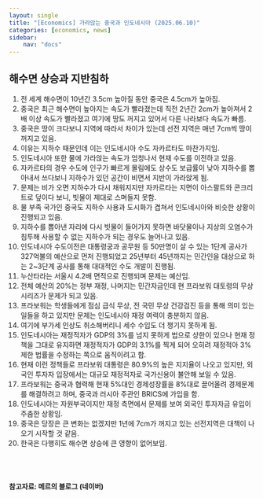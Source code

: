 ```yaml
---
layout: single
title: "[Economics] 가라앉는 중국과 인도네시아 (2025.06.10)"
categories: [economics, news]
sidebar:
    nav: "docs"
---
```


## 해수면 상승과 지반침하
1. 전 세계 해수면이 10년간 3.5cm 높아질 동안 중국은 4.5cm가 높아짐.
1. 중국은 최근 해수면이 높아지는 속도가 빨라졌는데 직전 2년간 2cm가 높아져서 2배 이상 속도가 빨라졌고 여기에 땅도 꺼지고 있어서 다른 나라보다 속도가 빠름.
1. 중국은 땅이 크다보니 지역에 따라서 차이가 있는데 선전 지역은 매년 7cm씩 땅이 꺼지고 있음.
1. 이유는 지하수 때문인데 이는 인도네시아 수도 자카르타도 마찬가지임.
1. 인도네시아 또한 물에 가라앉는 속도가 엄청나서 현재 수도를 이전하고 있음.
1. 자카르타의 경우 수도에 인구가 빠르게 몰림에도 상수도 보급률이 낮아 지하수를 뽑아내서 쓰다보니 지하수가 있던 공간이 비면서 지반이 가라앉게 됨.
1. 문제는 비가 오면 지하수가 다시 채워지지만 자카르타는 지면이 아스팔트와 콘크리트로 덮이다 보니, 빗물이 제대로 스며들지 못함.
1. 물 부족 국가인 중국도 지하수 사용과 도시화가 겹쳐서 인도네시아와 비슷한 상황이 진행되고 있음.
1. 지하수를 뽑아낸 자리에 다시 빗물이 들어가지 못하면 바닷물이나 지상의 오염수가 침투해 사용할 수 없는 지하수가 되는 경우도 늘어나고 있음.
1. 인도네시아 수도이전은 대통령궁과 공무원 등 50만명이 살 수 있는 1단계 공사가 327억불의 예산으로 먼저 진행되었고 25년부터 45년까지는 민간인을 대상으로 하는 2~3단계 공사를 통해 대대적인 수도 개발이 진행됨.
1. 누산타라는 서울시 4.2배 면적으로 진행되며 문제는 예산임.
1. 전체 예산의 20%는 정부 재정, 나머지는 민간자금인데 현 프라보워 대토령의 무상 시리즈가 문제가 되고 있음.
1. 프라보워는 학생들에게 점심 급식 무상, 전 국민 무상 건강검진 등을 통해 의미 있는 일들을 하고 있지만 문제는 인도네시아 재정 여력이 충분하지 않음.
1. 여기에 부가세 인상도 취소해버리니 세수 수입도 더 챙기지 못하게 됨.
1. 인도네시아는 재정적자가 GDP의 3%를 넘지 못하게 법으로 상한이 있으나 현재 정책을 그대로 유지하면 재정적자가 GDP의 3.1%를 찍게 되어 오히려 재정적아 3% 제한 법률을 수정하는 쪽으로 움직이려고 함.
1. 현재 이런 정책들로 프라보워 대통령은 80.9%의 높은 지지율이 나오고 있지만, 외국인 투자자 입장에서는 대규모 재정적자로 국가신용이 불안해 보일 수 있음.
1. 프라보워는 중국과 협력해 현재 5%대인 경제성장률을 8%대로 끌어올려 경제문제를 해결하려고 하며, 중국과 러시아 주관인 BRICS에 가입을 함.
1. 인도네시아는 자원부국이지만 재정 측면에서 문제를 보여 외국인 투자자금 유입이 주춤한 상황임.
1. 중국은 당장은 큰 변화는 없겠지만 1년에 7cm가 꺼지고 있는 선전지역은 대책이 나오기 시작할 것 같음.
1. 한국은 다행히도 해수면 상승에 큰 영향이 없어보임.




<br/>
<br/>

#### 참고자료: 메르의 블로그 (네이버)